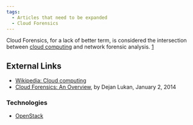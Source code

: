 ```yaml
---
tags:
  - Articles that need to be expanded
  - Cloud Forensics
---
```

Cloud Forensics, for a lack of better term, is considered the intersection
between [cloud computing](https://en.wikipedia.org/wiki/Cloud_computing) and
network forensic analysis.
[1](https://resources.infosecinstitute.com/topic/overview-cloud-forensics/)

## External Links

* [Wikipedia: Cloud computing](https://en.wikipedia.org/wiki/Cloud_computing)
* [Cloud Forensics: An Overview](https://resources.infosecinstitute.com/topic/overview-cloud-forensics/),
  by Dejan Lukan, January 2, 2014

### Technologies

* [OpenStack](https://www.openstack.org/)
